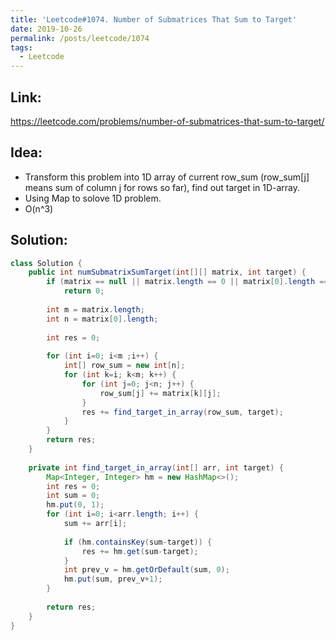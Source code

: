 ```yaml
---
title: 'Leetcode#1074. Number of Submatrices That Sum to Target'
date: 2019-10-26
permalink: /posts/leetcode/1074
tags:
  - Leetcode
---
```

## Link: ##
https://leetcode.com/problems/number-of-submatrices-that-sum-to-target/

## Idea: ##
- Transform this problem into 1D array of current row_sum (row_sum[j] means sum of column j for rows so far), find out target in 1D-array.
- Using Map to solove 1D problem.
- O(n^3)

## Solution: ##
```java
class Solution {
    public int numSubmatrixSumTarget(int[][] matrix, int target) {
        if (matrix == null || matrix.length == 0 || matrix[0].length == 0)
            return 0;
        
        int m = matrix.length;
        int n = matrix[0].length;
        
        int res = 0;
        
        for (int i=0; i<m ;i++) {
            int[] row_sum = new int[n];
            for (int k=i; k<m; k++) {
                for (int j=0; j<n; j++) {
                    row_sum[j] += matrix[k][j];
                }
                res += find_target_in_array(row_sum, target);
            }
        }
        return res;
    }
    
    private int find_target_in_array(int[] arr, int target) {
        Map<Integer, Integer> hm = new HashMap<>();
        int res = 0;
        int sum = 0;
        hm.put(0, 1);
        for (int i=0; i<arr.length; i++) {
            sum += arr[i];
            
            if (hm.containsKey(sum-target)) {
                res += hm.get(sum-target);
            }
            int prev_v = hm.getOrDefault(sum, 0);
            hm.put(sum, prev_v+1);
        }
        
        return res;
    }
}
```
